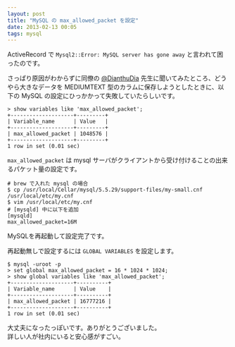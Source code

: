 ```yaml
---
layout: post
title: "MySQL の max_allowed_packet を設定"
date: 2013-02-13 00:05
tags: mysql
---
```

ActiveRecord で `Mysql2::Error: MySQL server has gone away` と言われて困ったのです。

さっぱり原因がわからずに同僚の [@DianthuDia](https://twitter.com/dianthudia) 先生に聞いてみたところ、どうやら大きなデータを MEDIUMTEXT 型のカラムに保存しようとしたときに、以下の MySQL の設定にひっかかって失敗していたらしいです。

```
> show variables like 'max_allowed_packet';
+--------------------+---------+
| Variable_name      | Value   |
+--------------------+---------+
| max_allowed_packet | 1048576 |
+--------------------+---------+
1 row in set (0.01 sec)
```

`max_allowed_packet` は mysql サーバがクライアントから受け付けることの出来るパケット量の設定です。


```
# brew で入れた mysql の場合
$ cp /usr/local/Cellar/mysql/5.5.29/support-files/my-small.cnf /usr/local/etc/my.cnf
$ vim /usr/local/etc/my.cnf
# [mysqld] 中に以下を追加
[mysqld]
max_allowed_packet=16M
```

MySQLを再起動して設定完了です。

再起動無しで設定するには `GLOBAL VARIABLES` を設定します。

```
$ mysql -uroot -p
> set global max_allowed_packet = 16 * 1024 * 1024;
> show global variables like 'max_allowed_packet';    
+--------------------+----------+
| Variable_name      | Value    |
+--------------------+----------+
| max_allowed_packet | 16777216 |
+--------------------+----------+
1 row in set (0.01 sec)
```

大丈夫になったっぽいです。ありがとうございました。  
詳しい人が社内にいると安心感がすごい。
